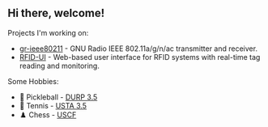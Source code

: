 ## Hi there, welcome!


Projects I'm working on: 
- [gr-ieee80211](https://github.com/cloud9477/gr-ieee80211) - GNU Radio IEEE 802.11a/g/n/ac transmitter and receiver.
- [RFID-UI](https://github.com/AmyangXYZ/RFID-UI) - Web-based user interface for RFID systems with real-time tag reading and monitoring.



Some Hobbies:

- 🥒 Pickleball - [DURP 3.5](https://dashboard.dupr.com/dashboard)
- 🎾 Tennis - [USTA 3.5](https://www.tennisrecord.com/adult/matchhistory.aspx?year=Rating&playername=Natong%20Lin)
- ♟️ Chess - [USCF](https://www.uschess.org/msa/MbrDtlMain.php?17052887)
